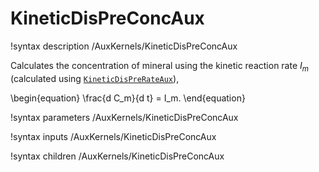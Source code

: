 # KineticDisPreConcAux

!syntax description /AuxKernels/KineticDisPreConcAux

Calculates the concentration of mineral using the kinetic reaction rate $I_m$ (calculated using
[`KineticDisPreRateAux`](/KineticDisPreRateAux.md)),

\begin{equation}
\frac{d C_m}{d t} = I_m.
\end{equation}

!syntax parameters /AuxKernels/KineticDisPreConcAux

!syntax inputs /AuxKernels/KineticDisPreConcAux

!syntax children /AuxKernels/KineticDisPreConcAux
